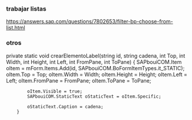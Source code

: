 


### trabajar listas
https://answers.sap.com/questions/7802653/filter-bp-choose-from-list.html

### otros

private static void crearElementoLabel(string id, string cadena, int Top, int Width, int Height, int Left, int FromPane, int ToPane)
        {
            SAPbouiCOM.Item oItem = mForm.Items.Add(id, SAPbouiCOM.BoFormItemTypes.it_STATIC);
            oItem.Top = Top;
            oItem.Width = Width;
            oItem.Height = Height;
            oItem.Left = Left;
            oItem.FromPane = FromPane;
            oItem.ToPane = ToPane;

            oItem.Visible = true;
            SAPbouiCOM.StaticText oStaticText = oItem.Specific;

            oStaticText.Caption = cadena;
        }